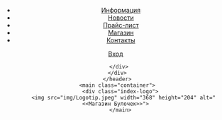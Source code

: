 <!DOCTYPE html>
 <html lang="ru">
 <head>
   <meta charset="utf-8">
   <title>Магазин Булочек</title>
   </head>
   <body>
     <header class="main-header">
       <div class="container">
         <nav class="main-navigation">
           <ul>
             <li>
               <a href="#">Информация</a>
               </li>
               <li>
                 <a href="#">Новости</a>
                 </li>
                 <li>
                   <a href='#'>Прайс-лист</a>
                 </li>
                  <li>
                    <a href="#">Магазин</a>
                  </li>
                  <li>
                    <a href="#">Контакты</a>
                    </li>
                    </ul>
          </nav>
           <div class="user-block">
             <a class="login" href="#">Вход</a>

      </div>
     </div>
     </header>
     <main class="container">
       <div class="index-logo">
         <img src="img/Logotip.jpeg" width="368" height="204" alt="<<Магазин Булочек>>">
       </main>
   </body>
  </html>
